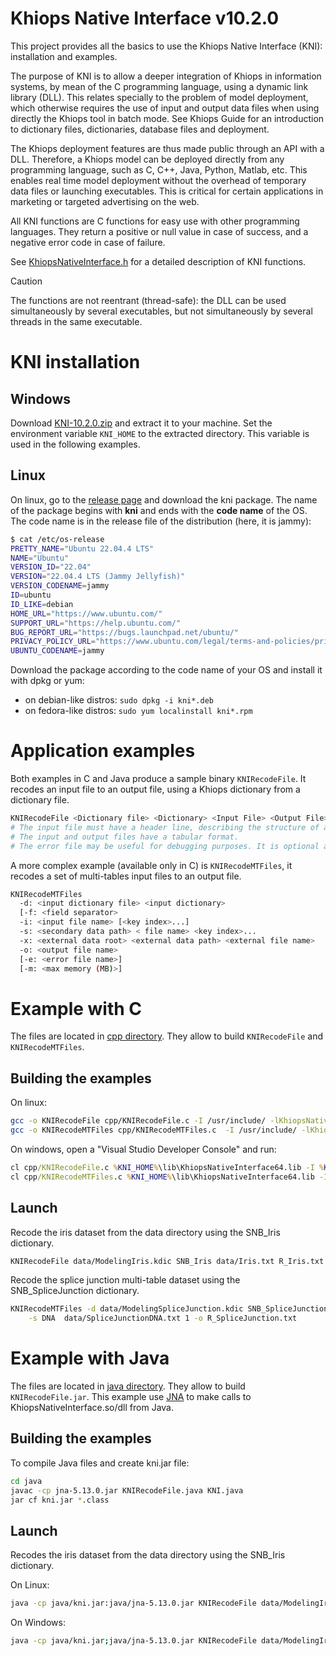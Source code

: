 
# Khiops Native Interface  v10.2.0

This project provides all the basics to use the Khiops Native Interface (KNI): installation and examples.

The purpose of KNI is to allow a deeper integration of Khiops in information systems, by mean of the C programming language, using a dynamic link library (DLL). This relates specially to the problem of model deployment, which otherwise requires the use of input and output data files when using directly the Khiops tool in batch mode. See Khiops Guide for an introduction to dictionary files, dictionaries, database files and deployment.

The Khiops deployment features are thus made public through an API with a DLL. Therefore, a Khiops model can be deployed directly from any programming language, such as C, C++, Java, Python, Matlab, etc. This enables real time model deployment without the overhead of temporary data files or launching executables. This is critical for certain applications in marketing or targeted advertising on the web.

All KNI functions are C functions for easy use with other programming languages. They return a positive or null value in case of success, and a negative error code in case of failure.

See [KhiopsNativeInterface.h](include/KhiopsNativeInterface.h) for a detailed description of KNI functions.

> [!CAUTION]
> The functions are not reentrant (thread-safe): the DLL can be used simultaneously by several executables, but not simultaneously by several threads in the same executable.




# KNI installation

## Windows

Download [KNI-10.2.0.zip](https://github.com/KhiopsML/khiops/releases/tag/10.2.0/KNI-10.2.0.zip) and extract it to your machine. Set the environment variable `KNI_HOME` to the extracted directory. This variable is used in the following examples.

## Linux

On linux, go to the [release page](https://github.com/KhiopsML/khiops/releases/tag/10.2.0/) and download the kni package. The name of the package begins with **kni** and ends with the **code name** of the OS. The code name is in the release file of the distribution (here, it is jammy):
```bash
$ cat /etc/os-release
PRETTY_NAME="Ubuntu 22.04.4 LTS"
NAME="Ubuntu"
VERSION_ID="22.04"
VERSION="22.04.4 LTS (Jammy Jellyfish)"
VERSION_CODENAME=jammy
ID=ubuntu
ID_LIKE=debian
HOME_URL="https://www.ubuntu.com/"
SUPPORT_URL="https://help.ubuntu.com/"
BUG_REPORT_URL="https://bugs.launchpad.net/ubuntu/"
PRIVACY_POLICY_URL="https://www.ubuntu.com/legal/terms-and-policies/privacy-policy"
UBUNTU_CODENAME=jammy
```
Download the package according to the code name of your OS and install it with dpkg or yum:
- on debian-like distros: `sudo dpkg -i kni*.deb`
- on fedora-like distros: `sudo yum localinstall kni*.rpm`

# Application examples

Both examples in C and Java produce a sample binary `KNIRecodeFile`. It recodes an input file to an output file, using a Khiops dictionary from a dictionary file.

```bash
KNIRecodeFile <Dictionary file> <Dictionary> <Input File> <Output File> [Error file]
# The input file must have a header line, describing the structure of all its instances.
# The input and output files have a tabular format.
# The error file may be useful for debugging purposes. It is optional and may be empty.
```

A more complex example (available only in C) is `KNIRecodeMTFiles`, it recodes a set of multi-tables input files to an output file.

```bash
KNIRecodeMTFiles
  -d: <input dictionary file> <input dictionary>
  [-f: <field separator>
  -i: <input file name> [<key index>...]
  -s: <secondary data path> < file name> <key index>...
  -x: <external data root> <external data path> <external file name>
  -o: <output file name>
  [-e: <error file name>]
  [-m: <max memory (MB)>]
```

# Example with C

The files are located in [cpp directory](cpp/). They allow to build `KNIRecodeFile` and `KNIRecodeMTFiles`.

## Building the examples

On linux:

```bash
gcc -o KNIRecodeFile cpp/KNIRecodeFile.c -I /usr/include/ -lKhiopsNativeInterface  -ldl
gcc -o KNIRecodeMTFiles cpp/KNIRecodeMTFiles.c  -I /usr/include/ -lKhiopsNativeInterface -ldl
```

On windows, open a "Visual Studio Developer Console" and run:

```cmd
cl cpp/KNIRecodeFile.c %KNI_HOME%\lib\KhiopsNativeInterface64.lib -I %KNI_HOME%\include /link "/LIBPATH:%KNI_HOME%\bin"
cl cpp/KNIRecodeMTFiles.c %KNI_HOME%\lib\KhiopsNativeInterface64.lib -I %KNI_HOME%\include /link "/LIBPATH:%KNI_HOME%\bin"
```

## Launch

Recode the iris dataset from the data directory using the SNB_Iris dictionary.

```bash
KNIRecodeFile data/ModelingIris.kdic SNB_Iris data/Iris.txt R_Iris.txt
```

Recode the splice junction multi-table dataset using the SNB_SpliceJunction dictionary.

```bash
KNIRecodeMTFiles -d data/ModelingSpliceJunction.kdic SNB_SpliceJunction -i .data/SpliceJunction.txt 1 \
    -s DNA  data/SpliceJunctionDNA.txt 1 -o R_SpliceJunction.txt
```

# Example with Java

The files are located in [java directory](java/). They allow to build `KNIRecodeFile.jar`. This example use [JNA](https://github.com/twall/jna#readme) to make calls to KhiopsNativeInterface.so/dll from Java.

## Building the examples

To compile Java files and create kni.jar file:

```bash
cd java
javac -cp jna-5.13.0.jar KNIRecodeFile.java KNI.java
jar cf kni.jar *.class
```

## Launch

Recodes the iris dataset from the data directory using the SNB_Iris dictionary.

On Linux:

```bash
java -cp java/kni.jar:java/jna-5.13.0.jar KNIRecodeFile data/ModelingIris.kdic SNB_Iris data/Iris.txt R_Iris_java.txt 2>&1
```

On Windows:

```bash
java -cp java/kni.jar;java/jna-5.13.0.jar KNIRecodeFile data/ModelingIris.kdic SNB_Iris data/Iris.txt R_Iris_java.txt 2>&1
```

